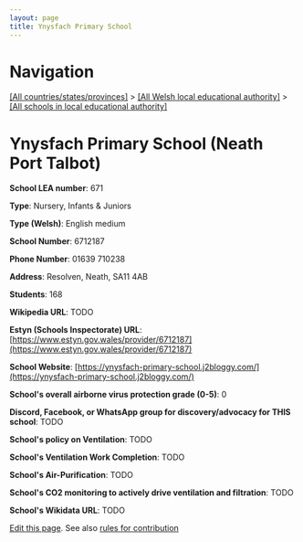 ```yaml
---
layout: page
title: Ynysfach Primary School
---
```

# Navigation

[[All countries/states/provinces]](../../..) > [[All Welsh local educational authority]](../..) > [[All schools in local educational authority]](..)

# Ynysfach Primary School (Neath Port Talbot)

**School LEA number**: 671

**Type**: Nursery, Infants & Juniors

**Type (Welsh)**: English medium

**School Number**: 6712187

**Phone Number**: 01639 710238

**Address**: Resolven, Neath, SA11 4AB

**Students**: 168

**Wikipedia URL**: TODO

**Estyn (Schools Inspectorate) URL**: [https://www.estyn.gov.wales/provider/6712187](https://www.estyn.gov.wales/provider/6712187)

**School Website**: [https://ynysfach-primary-school.j2bloggy.com/](https://ynysfach-primary-school.j2bloggy.com/)

**School's overall airborne virus protection grade (0-5)**: 0

**Discord, Facebook, or WhatsApp group for discovery/advocacy for THIS school**: TODO

**School's policy on Ventilation**: TODO

**School's Ventilation Work Completion**: TODO

**School's Air-Purification**: TODO

**School's CO2 monitoring to actively drive ventilation and filtration**: TODO

**School's Wikidata URL**: TODO




[Edit this page](https://github.com/VentilationProject/Wales/edit/prif/./Neath_Port_Talbot/Ynysfach_Primary_School.md). See also [rules for contribution](../../../contribution-rules/)